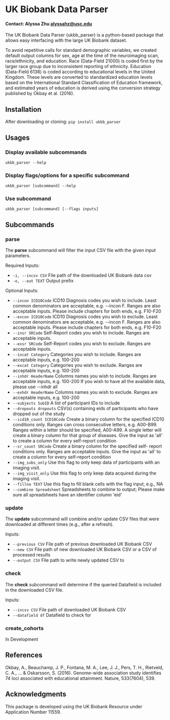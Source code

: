 # UK Biobank Data Parser
#### Contact: Alyssa Zhu <alyssahz@usc.edu>

The UK Biobank Data Parser (ukbb_parser) is a python-based package that allows easy interfacing with the large UK Biobank dataset.

To avoid repetitive calls for standard demographic variables, we created default output columns for sex, age at the time of the neuroimaging scan, race/ethnicity, and education. Race (Data-Field 21000) is coded first by the larger race group due to inconsistent reporting of ethnicity. Education (Data-Field 6138) is coded according to educational levels in the United Kingdom. These levels are converted to standardized education levels based on the International Standard Classification of Education framework, and estimated years of education is derived using the conversion strategy published by Okbay et al. (2016).

## Installation 

After downloading or cloning:
`pip install ukbb_parser`

## Usages

### Display available subcommands
`ukbb_parser --help`

### Display flags/options for a specific subcommand
`ukbb_parser [subcommand] --help`

### Use subcommand
`ukbb_parser [subcommand] [--flags inputs]`

## Subcommands

### parse

The **parse** subcommand will filter the input CSV file with the given input parameters.

Required Inputs:
* `-i, --incsv CSV`          File path of the downloaded UK Biobank data csv
* `-o, --out TEXT`           Output prefix

Optional Inputs:
* `--incon ICD10Code`        ICD10 Diagnosis codes you wish to include. Least 
                           common denominators are acceptable, e.g. --incon F. 
                           Ranges are also acceptable inputs. Please include 
                           chapters for both ends, e.g. F10-F20
* `--excon ICD10Code`        ICD10 Diagnosis codes you wish to exclude. Least 
                           common denominators are acceptable, e.g. --incon F. 
                           Ranges are also acceptable inputs. Please include 
                           chapters for both ends, e.g. F10-F20
* `--insr SRCode`            Self-Report codes you wish to include. Ranges are
                           acceptable inputs.
* `--exsr SRCode`            Self-Report codes you wish to exclude. Ranges are
                           acceptable inputs.
* `--incat Category`         Categories you wish to include. Ranges are
                           acceptable inputs, e.g. 100-200
* `--excat Category`         Categories you wish to exclude. Ranges are
                           acceptable inputs, e.g. 100-200
* `--inhdr HeaderName`       Columns names you wish to include. Ranges are
                           acceptable inputs, e.g. 100-200
                           If you wish to have
                           all the available data, please use --inhdr all
* `--exhdr HeaderName`       Columns names you wish to exclude. Ranges are
                           acceptable inputs, e.g. 100-200
* `--subjects SubID`         A list of participant IDs to include
* `--dropouts dropouts`      CSV(s) containing eids of participants who have
                           dropped out of the study
* `--icd10_count ICD10Code`  Create a binary column for the specified ICD10
                           conditions only. Ranges can cross consecutive
                           letters, e.g. A00-B99. Ranges within a letter
                           should be specified, A00-A99. A single letter will
                           create a binary column for that group of diseases.
                           Give the input as 'all' to create a column for
                           every self-report condition
* `--sr_count SRCode`        Create a binary column for the specified self-
                           report conditions only. Ranges are acceptable
                           inputs. Give the input as 'all' to create a column
                           for every self-report condition
* `--img_subs_only`          Use this flag to only keep data of participants
                           with an imaging visit.
* `--img_visit_only`         Use this flag to only keep data acquired during the
                           imaging visit.
* `--fillna TEXT`            Use this flag to fill blank cells with the flag
                           input, e.g., NA
* `--combine Spreadsheet`    Spreadsheets to combine to output; Please make sure
                           all spreadsheets have an identifier column 'eid'

### update

The **update** subcommand will combine and/or update CSV files that were downloaded at different times (e.g., after a refresh).

Inputs:
* `--previous CSV`  File path of previous downloaded UK Biobank CSV
* `--new CSV`       File path of new downloaded UK Biobank CSV or a CSV of processed results
* `--output CSV`    File path to write newly updated CSV to

### check

The **check** subcommand will determine if the queried Datafield is included in the downloaded CSV file.

Inputs:
* `--incsv CSV`     File path of downloaded UK Biobank CSV
* `--datafield df`  Datafield to check for

### create_cohorts

In Development

## References 

Okbay, A., Beauchamp, J. P., Fontana, M. A., Lee, J. J., Pers, T. H., Rietveld, C. A., ... & Oskarsson, S. (2016). Genome-wide association study identifies 74 loci associated with educational attainment. Nature, 533(7604), 539.

## Acknowledgments 

This package is developed using the UK Biobank Resource under Application Number 11559.
